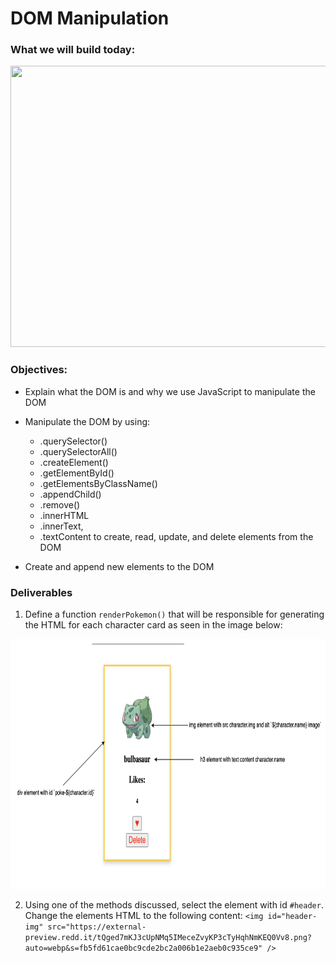 # DOM Manipulation

### What we will build today:

<p align="center">
    <img src="../assets/endgoal.png" width="850" height="450">
</p>

### Objectives:

- Explain what the DOM is and why we use JavaScript to manipulate the DOM

- Manipulate the DOM by using:

  - .querySelector()
  - .querySelectorAll()
  - .createElement()
  - .getElementById()
  - .getElementsByClassName()
  - .appendChild()
  - .remove()
  - .innerHTML
  - .innerText,
  - .textContent
    to create, read, update, and delete elements from the DOM

- Create and append new elements to the DOM

### Deliverables

1. Define a function `renderPokemon()` that will be responsible for generating the HTML for each character card as seen in the image below:

<p align="center">
    <img src="../assets/wireframe.png" width="550" height="400">
</p>

2. Using one of the methods discussed, select the element with id `#header`. Change the elements HTML to the following content: `<img id="header-img" src="https://external-preview.redd.it/tQged7mKJ3cUpNMq5IMeceZvyKP3cTyHqhNmKEQ0Vv8.png?auto=webp&s=fb5fd61cae0bc9cde2bc2a006b1e2aeb0c935ce9" />`
